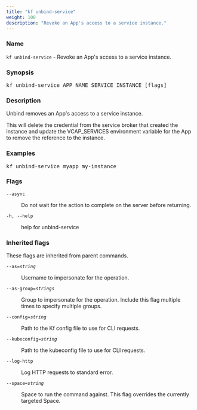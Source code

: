 ```yaml
---
title: "kf unbind-service"
weight: 100
description: "Revoke an App's access to a service instance."
---
```

### Name

<code translate="no">kf unbind-service</code> - Revoke an App's access to a service instance.

### Synopsis

<pre translate="no">kf unbind-service APP_NAME SERVICE_INSTANCE [flags]</pre>

### Description

Unbind removes an App's access to a service instance.

This will delete the credential from the service broker that created the
instance and update the VCAP_SERVICES environment variable for the
App to remove the reference to the instance.


### Examples

<pre translate="no">
kf unbind-service myapp my-instance</pre>

### Flags

<dl>
<dt><code translate="no">--async</code></dt>
<dd><p>Do not wait for the action to complete on the server before returning.</p>
</dd>
<dt><code translate="no">-h, --help</code></dt>
<dd><p>help for unbind-service</p>
</dd>
</dl>


### Inherited flags

These flags are inherited from parent commands.

<dl>
<dt><code translate="no">--as=<var translate="no">string</var></code></dt>
<dd><p>Username to impersonate for the operation.</p>
</dd>
<dt><code translate="no">--as-group=<var translate="no">strings</var></code></dt>
<dd><p>Group to impersonate for the operation. Include this flag multiple times to specify multiple groups.</p>
</dd>
<dt><code translate="no">--config=<var translate="no">string</var></code></dt>
<dd><p>Path to the Kf config file to use for CLI requests.</p>
</dd>
<dt><code translate="no">--kubeconfig=<var translate="no">string</var></code></dt>
<dd><p>Path to the kubeconfig file to use for CLI requests.</p>
</dd>
<dt><code translate="no">--log-http</code></dt>
<dd><p>Log HTTP requests to standard error.</p>
</dd>
<dt><code translate="no">--space=<var translate="no">string</var></code></dt>
<dd><p>Space to run the command against. This flag overrides the currently targeted Space.</p>
</dd>
</dl>


